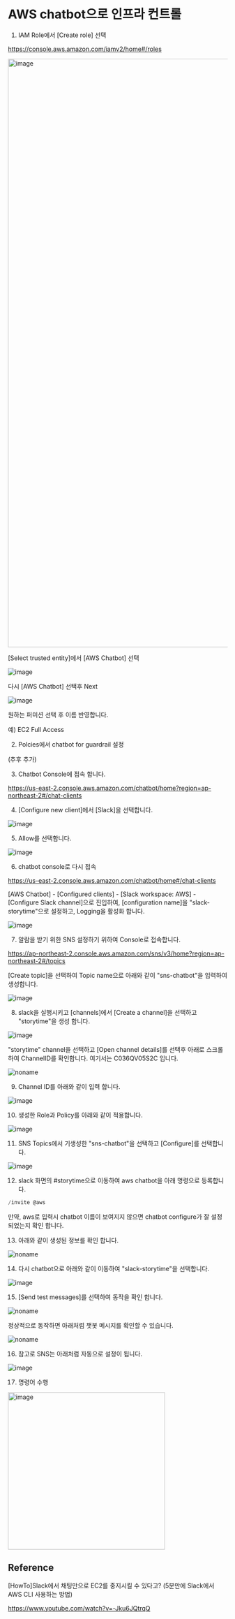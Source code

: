 # AWS chatbot으로 인프라 컨트롤


1) IAM Role에서 [Create role] 선택 

https://console.aws.amazon.com/iamv2/home#/roles

<img width="1348" alt="image" src="https://user-images.githubusercontent.com/52392004/157139872-f095851f-dabb-4272-a3b5-2b61c6623250.png">

[Select trusted entity]에서 [AWS Chatbot] 선택

![image](https://user-images.githubusercontent.com/52392004/157140023-c4a2eadf-207d-4721-a190-93c16b9b5d00.png)

다시 [AWS Chatbot] 선택후 Next

![image](https://user-images.githubusercontent.com/52392004/157140095-d938e4e6-484b-4706-822a-a36c5f284f40.png)

원하는 퍼미션 선택 후 이름 반영합니다.

예) EC2 Full Access

2) Polcies에서 chatbot for guardrail 설정 

(추후 추가)


3) Chatbot Console에 접속 합니다. 

https://us-east-2.console.aws.amazon.com/chatbot/home?region=ap-northeast-2#/chat-clients

4) [Configure new client]에서 [Slack]을 선택합니다.

![image](https://user-images.githubusercontent.com/52392004/157150820-22f8a688-8604-4a61-9546-a9761dc53bc4.png)

5) Allow를 선택합니다.

![image](https://user-images.githubusercontent.com/52392004/157147793-7dcf80b2-beb6-4a50-9d15-7c083831dde9.png)

6) chatbot console로 다시 접속

https://us-east-2.console.aws.amazon.com/chatbot/home#/chat-clients

[AWS Chatbot] - [Configured clients] - [Slack workspace: AWS] - [Configure Slack channel]으로 진입하여, [configuration name]을 "slack-storytime"으로 설정하고, Logging을 활성화 합니다. 

![image](https://user-images.githubusercontent.com/52392004/157141055-41ede08c-dfff-46de-8484-b81276c5d2d6.png)

7) 알람을 받기 위한 SNS 설정하기 위하여 Console로 접속합니다. 

https://ap-northeast-2.console.aws.amazon.com/sns/v3/home?region=ap-northeast-2#/topics

[Create topic]을 선택하여 Topic name으로 아래와 같이 "sns-chatbot"을 입력하여 생성합니다. 

![image](https://user-images.githubusercontent.com/52392004/157143541-5cf23252-4478-489d-ac4f-de17aea1bc85.png)


8) slack을 실행시키고 [channels]에서 [Create a channel]을 선택하고 "storytime"을 생성 합니다. 

![image](https://user-images.githubusercontent.com/52392004/157141767-dd36a612-f1cf-4a67-a0a4-3edb1e40b543.png)

"storytime" channel을 선택하고 [Open channel details]를 선택후 아래로 스크롤하여 ChannelID를 확인합니다. 여기서는 C036QV05S2C 입니다. 

![noname](https://user-images.githubusercontent.com/52392004/157142203-ec0b85e9-cbdb-4193-b345-37e6daaa65ba.png)


9) Channel ID를 아래와 같이 입력 합니다. 

![image](https://user-images.githubusercontent.com/52392004/157142349-694c241d-c926-4b44-a746-f6838a0f43c1.png)

10) 생성한 Role과 Policy를 아래와 같이 적용합니다. 

![image](https://user-images.githubusercontent.com/52392004/157143178-caf5f14f-8ce0-4968-bc39-4edab6b7dca7.png)

11) SNS Topics에서 기생성한 "sns-chatbot"을 선택하고 [Configure]를 선택합니다.

![image](https://user-images.githubusercontent.com/52392004/157143752-b4d05700-1ff2-4615-a03c-bcb451f10ee3.png)


12) slack 화면의 #storytime으로 이동하여 aws chatbot을 아래 명령으로 등록합니다. 

```c
/invite @aws
```

만약, aws로 입력시 chatbot 이름이 보여지지 않으면 chatbot configure가 잘 설정되었는지 확인 합니다. 

13) 아래와 같이 생성된 정보를 확인 합니다. 

![noname](https://user-images.githubusercontent.com/52392004/157150599-b855602c-32cb-486d-bb2e-704bd885d037.png)


14) 다시 chatbot으로 아래와 같이 이동하여 "slack-storytime"을 선택합니다. 

![image](https://user-images.githubusercontent.com/52392004/157152041-7e9de8b5-dd00-49a2-a2e5-13ad1dfa1aae.png)


15) [Send test messages]를 선택하여 동작을 확인 합니다. 

![noname](https://user-images.githubusercontent.com/52392004/157152196-5148a650-22a6-427d-8ea7-b6232f29e82c.png)

정상적으로 동작하면 아래처럼 챗봇 메시지를 확인할 수 있습니다. 

![noname](https://user-images.githubusercontent.com/52392004/157152349-af235cb4-0c3c-40af-9ed9-2d1773fb7fc9.png)


16) 참고로 SNS는 아래처럼 자동으로 설정이 됩니다. 

![image](https://user-images.githubusercontent.com/52392004/157148859-7716aeee-00b7-4959-a141-5bf178cd7b21.png)


17) 명령어 수행 


<img width="360" alt="image" src="https://user-images.githubusercontent.com/52392004/157152624-e039f0f0-21b3-423e-8afc-dcb48ff7824a.png">








## Reference

[HowTo]Slack에서 채팅만으로 EC2를 중지시킬 수 있다고? (5분만에 Slack에서 AWS CLI 사용하는 방법)

https://www.youtube.com/watch?v=-Jku6JQtrqQ
